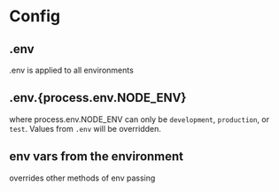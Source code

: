 # Config

## .env

.env is applied to all environments

## .env.{process.env.NODE_ENV}

where process.env.NODE_ENV can only be `development`, `production`, or `test`. Values from `.env` will be overridden.

## env vars from the environment

overrides other methods of env passing
